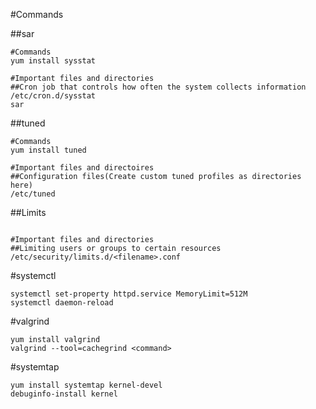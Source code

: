 #Commands


##sar
```shell
#Commands
yum install sysstat

#Important files and directories
##Cron job that controls how often the system collects information
/etc/cron.d/sysstat
sar
```

##tuned
```shell
#Commands
yum install tuned

#Important files and directoires
##Configuration files(Create custom tuned profiles as directories here)
/etc/tuned
```

##Limits
```shell

#Important files and directories
##Limiting users or groups to certain resources
/etc/security/limits.d/<filename>.conf
```

#systemctl
```shell
systemctl set-property httpd.service MemoryLimit=512M
systemctl daemon-reload
```

#valgrind
```shell
yum install valgrind
valgrind --tool=cachegrind <command>
```

#systemtap
```shell
yum install systemtap kernel-devel
debuginfo-install kernel


